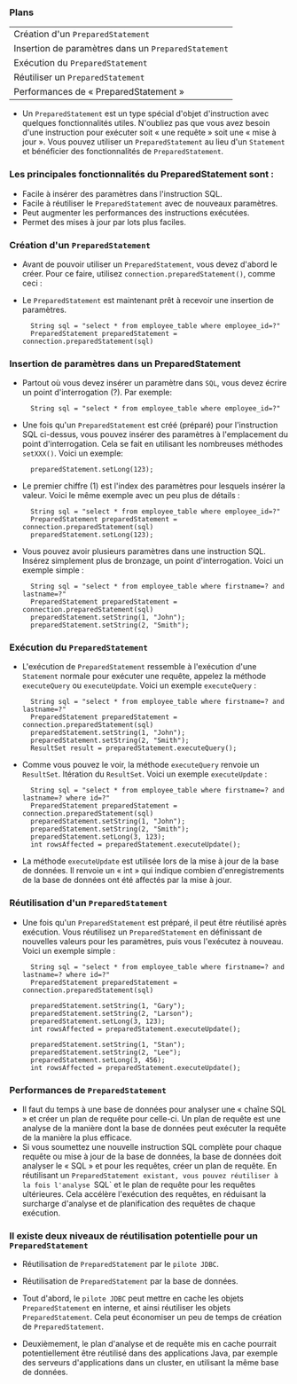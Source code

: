 ### **Plans**

|                        |
|------------------------|
|Création d'un `PreparedStatement`|
|Insertion de paramètres dans un `PreparedStatement`|
|Exécution du `PreparedStatement`|
|Réutiliser un `PreparedStatement`|
|Performances de « PreparedStatement »|

+ Un `PreparedStatement` est un type spécial d'objet d'instruction avec quelques fonctionnalités utiles. N'oubliez pas que vous avez besoin d'une instruction pour exécuter soit « une requête » soit une « mise à jour ». Vous pouvez utiliser un `PreparedStatement` au lieu d'un `Statement` et bénéficier des fonctionnalités de `PreparedStatement`.

### **Les principales fonctionnalités du PreparedStatement sont :**
+ Facile à insérer des paramètres dans l'instruction SQL.
+ Facile à réutiliser le `PreparedStatement` avec de nouveaux paramètres.
+ Peut augmenter les performances des instructions exécutées.
+ Permet des mises à jour par lots plus faciles.

### **Création d'un `PreparedStatement`**
+ Avant de pouvoir utiliser un `PreparedStatement`, vous devez d'abord le créer. Pour ce faire, utilisez `connection.preparedStatement()`, comme ceci :
+ Le `PreparedStatement` est maintenant prêt à recevoir une insertion de paramètres.


        String sql = "select * from employee_table where employee_id=?"
        PreparedStatement preparedStatement = connection.preparedStatement(sql)


### **Insertion de paramètres dans un PreparedStatement**
+ Partout où vous devez insérer un paramètre dans `SQL`, vous devez écrire un point d'interrogation (?). Par exemple:

        String sql = "select * from employee_table where employee_id=?"

+ Une fois qu'un `PreparedStatement` est créé (préparé) pour l'instruction SQL ci-dessus, vous pouvez insérer des paramètres à l'emplacement du point d'interrogation. Cela se fait en utilisant les nombreuses méthodes `setXXX()`. Voici un exemple:

        preparedStatement.setLong(123);

+ Le premier chiffre (1) est l'index des paramètres pour lesquels insérer la valeur. Voici le même exemple avec un peu plus de détails :

        String sql = "select * from employee_table where employee_id=?"
        PreparedStatement preparedStatement = connection.preparedStatement(sql)
        preparedStatement.setLong(123);

+ Vous pouvez avoir plusieurs paramètres dans une instruction SQL. Insérez simplement plus de bronzage, un point d'interrogation. Voici un exemple simple :

        String sql = "select * from employee_table where firstname=? and lastname=?"
        PreparedStatement preparedStatement = connection.preparedStatement(sql)
        preparedStatement.setString(1, "John");
        preparedStatement.setString(2, "Smith");

### **Exécution du `PreparedStatement`**
+ L'exécution de `PreparedStatement` ressemble à l'exécution d'une `Statement` normale pour exécuter une requête, appelez la méthode `executeQuery` ou `executeUpdate`. Voici un exemple `executeQuery` :

        String sql = "select * from employee_table where firstname=? and lastname=?"
        PreparedStatement preparedStatement = connection.preparedStatement(sql)
        preparedStatement.setString(1, "John");
        preparedStatement.setString(2, "Smith");    
        ResultSet result = preparedStatement.executeQuery();

+ Comme vous pouvez le voir, la méthode `executeQuery` renvoie un `ResultSet`. Itération du `ResultSet`. Voici un exemple `executeUpdate` :

        String sql = "select * from employee_table where firstname=? and lastname=? where id=?"
        PreparedStatement preparedStatement = connection.preparedStatement(sql)
        preparedStatement.setString(1, "John");
        preparedStatement.setString(2, "Smith");   
        preparedStatement.setLong(3, 123);
        int rowsAffected = preparedStatement.executeUpdate();

+ La méthode `executeUpdate` est utilisée lors de la mise à jour de la base de données. Il renvoie un « int » qui indique combien d'enregistrements de la base de données ont été affectés par la mise à jour.


### **Réutilisation d'un `PreparedStatement`**
+ Une fois qu'un `PreparedStatement` est préparé, il peut être réutilisé après exécution. Vous réutilisez un `PreparedStatement` en définissant de nouvelles valeurs pour les paramètres, puis vous l'exécutez à nouveau. Voici un exemple simple :

        String sql = "select * from employee_table where firstname=? and lastname=? where id=?"
        PreparedStatement preparedStatement = connection.preparedStatement(sql)
        
        preparedStatement.setString(1, "Gary");
        preparedStatement.setString(2, "Larson");   
        preparedStatement.setLong(3, 123);
        int rowsAffected = preparedStatement.executeUpdate();

        preparedStatement.setString(1, "Stan");
        preparedStatement.setString(2, "Lee");   
        preparedStatement.setLong(3, 456);
        int rowsAffected = preparedStatement.executeUpdate();

### **Performances de `PreparedStatement`**
+ Il faut du temps à une base de données pour analyser une « chaîne SQL » et créer un plan de requête pour celle-ci. Un plan de requête est une analyse de la manière dont la base de données peut exécuter la requête de la manière la plus efficace.
+ Si vous soumettez une nouvelle instruction SQL complète pour chaque requête ou mise à jour de la base de données, la base de données doit analyser le « SQL » et pour les requêtes, créer un plan de requête. En réutilisant un `PreparedStatement existant, vous pouvez réutiliser à la fois l'analyse `SQL` et le plan de requête pour les requêtes ultérieures. Cela accélère l'exécution des requêtes, en réduisant la surcharge d'analyse et de planification des requêtes de chaque exécution.

### **Il existe deux niveaux de réutilisation potentielle pour un `PreparedStatement`**
+ Réutilisation de `PreparedStatement` par le `pilote JDBC`.
+ Réutilisation de `PreparedStatement` par la base de données.

+ Tout d'abord, le `pilote JDBC` peut mettre en cache les objets `PreparedStatement` en interne, et ainsi réutiliser les objets `PreparedStatement`. Cela peut économiser un peu de temps de création de `PreparedStatement`.
+ Deuxièmement, le plan d'analyse et de requête mis en cache pourrait potentiellement être réutilisé dans des applications Java, par exemple des serveurs d'applications dans un cluster, en utilisant la même base de données.
  